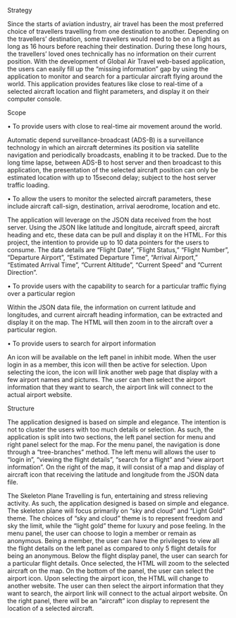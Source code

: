 Strategy

Since the starts of aviation industry, air travel has been the most preferred choice of travellers travelling from one destination to another. Depending on the travellers’ 
destination, some travellers would need to be on a flight as long as 16 hours before reaching their destination. During these long hours, the travellers’ loved ones technically 
has no information on their current position. With the development of Global Air Travel web-based application, the users can easily fill up the “missing information” gap by using the application to monitor and search for a particular aircraft flying around the world. This application provides features like close to real-time of a selected aircraft location and flight parameters, and display it on their computer console.

Scope 

•	To provide users with close to real-time air movement around the world.

Automatic depend surveillance-broadcast (ADS-B) is a surveillance technology in which an aircraft determines its position via satellite navigation and periodically broadcasts, enabling it to be tracked. Due to the long time lapse, between ADS-B to host server and then broadcast to this application, the presentation of the selected aircraft position can only be estimated location with up to 15second delay; subject to the host server traffic loading.

•	To allow the users to monitor the selected aircraft parameters, these include aircraft call-sign, destination, arrival aerodrome, location and etc.

The application will leverage on the JSON data received from the host server. Using the JSON like latitude and longitude, aircraft speed, aircraft heading and etc, these data can be pull and display it on the HTML. For this project, the intention to provide up to 10 data pointers for the users to consume. The data details are “Flight Date”, “Flight Status,” “Flight Number”, “Departure Airport”, “Estimated Departure Time”, “Arrival Airport,” “Estimated Arrival Time”, “Current Altitude”, “Current Speed” and ”Current Direction”.

•	To provide users with the capability to search for a particular traffic flying over a particular region

Within the JSON data file, the information on current latitude and longitudes, and current aircraft heading information, can be extracted and display it on the map.  The HTML will then zoom in to the aircraft over a particular region.

•	To provide users to search for airport information

An icon will be available on the left panel in inhibit mode. When the user login in as a member, this icon will then be active for selection. Upon selecting the icon, the icon will link another  web page that display with a few airport names and pictures. The user can then select the airport information that they want to search, the airport link will connect to the actual airport website. 


Structure

The application designed is based on simple and elegance. The intention is not to cluster the users with too much details or selection. As such, the application is split into two sections, the left panel section for menu and right panel select for the map. For the menu panel, the navigation is done through a “tree-branches” method.  The left menu will allows the user to “login in”, “viewing the flight details”, “search for a flight” and “view airport information”. On the right of the map, it will consist of a map and display of aircraft icon that receiving the latitude and longitude from the JSON data file. 

The Skeleton Plane
Travelling is fun, entertaining and stress relieving activity. As such, the application designed is based on simple and elegance. The skeleton plane will focus primarily on “sky and cloud” and “Light Gold” theme. The choices of “sky and cloud” theme is to represent freedom and sky the limit, while the “light gold” theme for luxury and pose feeling. In the menu panel, the user can choose to login a member or remain as anonymous. Being a member, the user can have the privileges to view all the flight details on the left panel as compared to only 5 flight details for being an anonymous. Below the flight display panel, the user can search for a particular flight details. Once selected, the HTML will zoom to the selected aircraft on the map. On the bottom of the panel, the user can select the airport icon. Upon selecting the airport icon, the HTML will change to another website. The user can then select the airport information that they want to search, the airport link will connect to the actual airport website. On the right panel, there will be an “aircraft” icon display to represent the location of a selected aircraft. 
